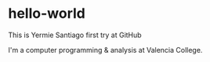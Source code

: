 # hello-world
This is Yermie Santiago first try at GitHub

I'm a computer programming & analysis at Valencia College.
